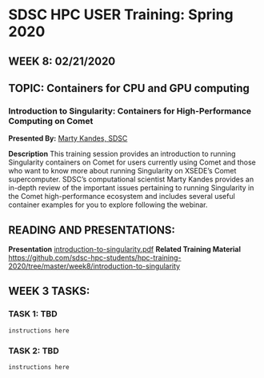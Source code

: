 # SDSC HPC USER Training:  Spring 2020
## WEEK 8: 02/21/2020

## TOPIC: Containers for CPU and GPU computing
### Introduction to Singularity: Containers for High-Performance Computing on Comet

**Presented By:**  [Marty Kandes, SDSC](https://hpc-students.sdsc.edu/instr_bios/martin_kandes.html)

**Description**
This training session provides an introduction to running Singularity containers on Comet for users currently using Comet and those who want to know more about running Singularity on XSEDE’s Comet supercomputer. SDSC’s computational scientist Marty Kandes provides an in-depth review of the important issues pertaining to running Singularity in the Comet high-performance ecosystem and includes several useful container examples for you to explore following the webinar.

## READING AND PRESENTATIONS:

**Presentation** [introduction-to-singularity.pdf](./introduction-to-singularity.pdf)
**Related Training Material** https://github.com/sdsc-hpc-students/hpc-training-2020/tree/master/week8/introduction-to-singularity


## WEEK 3 TASKS:
### TASK 1:  TBD

```
instructions here
```

### TASK 2:  TBD
```
instructions here
```

